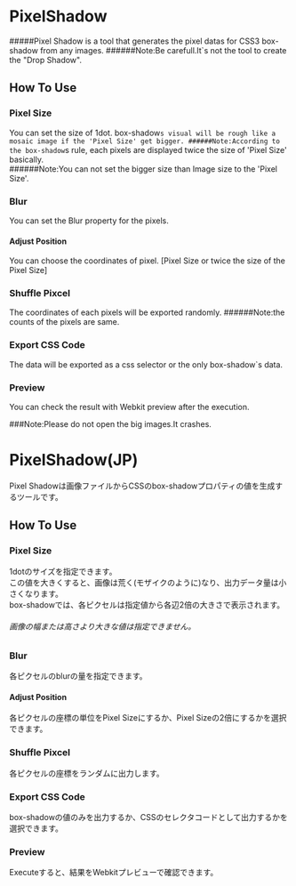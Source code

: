 PixelShadow
===========
#####Pixel Shadow is a tool that generates the pixel datas for CSS3 box-shadow from any images.
######Note:Be carefull.It`s not the tool to create the "Drop Shadow".

How To Use
----------

### Pixel Size
You can set the size of 1dot.
box-shadow`s visual will be rough like a mosaic image if the 'Pixel Size' get bigger.
######Note:According to the box-shadow`s rule, each pixels are displayed twice the size of 'Pixel Size' basically.  
######Note:You can not set the bigger size than Image size to the 'Pixel Size'.

### Blur
You can set the Blur property for the pixels.

#### Adjust Position
You can choose the coordinates of pixel. [Pixel Size or twice the size of the Pixel Size]

### Shuffle Pixcel
The coordinates of each pixels will be exported randomly.
######Note:the counts of the pixels are same.

### Export CSS Code
The data will be exported as a css selector or the only box-shadow`s data.

### Preview
You can check the result with Webkit preview after the execution.

###Note:Please do not open the big images.It crashes.



PixelShadow(JP)
===========
Pixel Shadowは画像ファイルからCSSのbox-shadowプロパティの値を生成するツールです。

How To Use
----------

### Pixel Size
1dotのサイズを指定できます。  
この値を大きくすると、画像は荒く(モザイクのように)なり、出力データ量は小さくなります。  
box-shadowでは、各ピクセルは指定値から各辺2倍の大きさで表示されます。  

###### 画像の幅または高さより大きな値は指定できません。

### Blur
各ピクセルのblurの量を指定できます。

#### Adjust Position
各ピクセルの座標の単位をPixel Sizeにするか、Pixel Sizeの2倍にするかを選択できます。

### Shuffle Pixcel
各ピクセルの座標をランダムに出力します。

### Export CSS Code
box-shadowの値のみを出力するか、CSSのセレクタコードとして出力するかを選択できます。

### Preview
Executeすると、結果をWebkitプレビューで確認できます。

